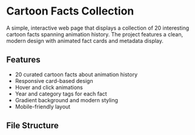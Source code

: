 # Cartoon Facts Collection

A simple, interactive web page that displays a collection of 20 interesting cartoon facts spanning animation history. The project features a clean, modern design with animated fact cards and metadata display.

## Features

- 20 curated cartoon facts about animation history
- Responsive card-based design
- Hover and click animations
- Year and category tags for each fact
- Gradient background and modern styling
- Mobile-friendly layout

## File Structure


